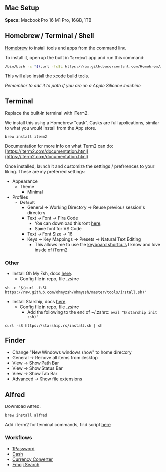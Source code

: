 ## Mac Setup

**Specs:** Macbook Pro 16 M1 Pro, 16GB, 1TB

## Homebrew / Terminal / Shell

[Homebrew](https://brew.sh/) to install tools and apps from the command line.

To install it, open up the built in `Terminal` app and run this command:

```sh
/bin/bash -c "$(curl -fsSL https://raw.githubusercontent.com/Homebrew/install/HEAD/install.sh)"
```

This will also install the xcode build tools.

_Remember to add it to path if you are on a Apple Silicone machine_

## Terminal

Replace the built-in terminal with iTerm2.

We install this using a Homebrew "cask". Casks are full applications, similar to what you would install from the App store.

```
brew install iterm2
```

Documentation for more info on what iTerm2 can do: [https://iterm2.com/documentation.html](https://iterm2.com/documentation.html)

Once installed, launch it and customize the settings / preferences to your liking. These are my preferred settings:

* Appearance
  * Theme
    * Minimal
* Profiles
  * Default
    * General -> Working Directory -> Reuse previous session's directory
    * Text -> Font -> Fira Code
      * You can download this font [here](https://github.com/tonsky/FiraCode).
      * Same font for VS Code
    * Text -> Font Size -> 16
    * Keys -> Key Mappings -> Presets -> Natural Text Editing
      * This allows me to use the [keyboard shortcuts](https://gist.github.com/w3cj/022081eda22081b82c52) I know and love inside of iTerm2

### Other

* Install Oh My Zsh, docs [here](https://github.com/ohmyzsh/ohmyzsh/wiki).
  * Config file in repo, file _.zshrc_

```
sh -c "$(curl -fsSL https://raw.github.com/ohmyzsh/ohmyzsh/master/tools/install.sh)"
```

* Install Starship, docs [here](https://starship.rs/config/).
  * Config file in repo, file _.zshrc_
	* Add the following to the end of ~/.zshrc: ```eval "$(starship init zsh)"```
	
```
curl -sS https://starship.rs/install.sh | sh
```

## Finder

* Change "New Windows windows show" to home directory
* General -> Remove all items from desktop
* View -> Show Path Bar
* View -> Show Status Bar
* View -> Show Tab Bar
* Advanced -> Show file extensions

## Alfred

Download Alfred.

```
brew install alfred
```

Add iTerm2 for terminal commands, find script [here](https://github.com/vitorgalvao/custom-alfred-iterm-scripts)

### Workflows

* [1Password](https://github.com/alfredapp/1password-workflow#readme)
* [Dash](https://github.com/Kapeli/Dash-Alfred-Workflow)
* [Currency Converter](https://github.com/sqren/alfred-currency)
* [Emoji Search](https://github.com/jsumners/alfred-emoji)